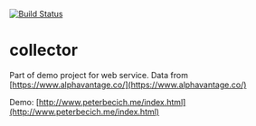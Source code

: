 [![Build Status](https://travis-ci.org/peterbecich/stock-collector.svg?branch=master)](https://travis-ci.org/peterbecich/stock-collector)



# collector

Part of demo project for web service.  Data from [https://www.alphavantage.co/](https://www.alphavantage.co/)

Demo:
[http://www.peterbecich.me/index.html](http://www.peterbecich.me/index.html)
